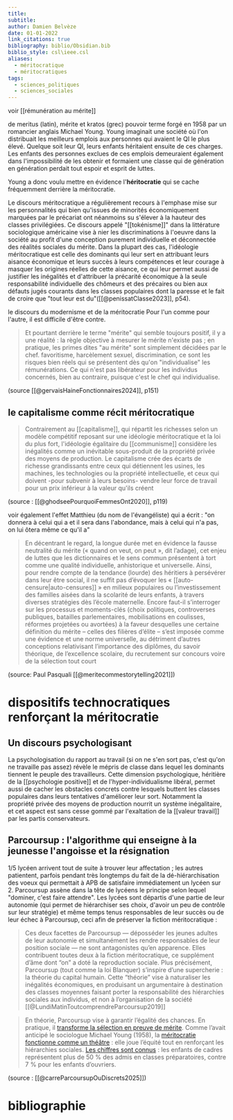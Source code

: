 ```yaml
---
title: 
subtitle: 
author: Damien Belvèze
date: 01-01-2022
link_citations: true
bibliography: biblio/Obsidian.bib
biblio_style: csl\ieee.csl
aliases:
  - méritocratique
  - méritocratiques
tags:
  - sciences_politiques
  - sciences_sociales
---
```


voir [[rémunération au mérite]]

de meritus (latin), mérite et kratos (grec) pouvoir
terme forgé en 1958 par un romancier anglais Michael Young. Young imaginait une société où l'on distribuait les meilleurs emplois aux personnes qui avaient le QI le plus élevé. Quelque soit leur QI, leurs enfants héritaient ensuite de ces charges. 
Les enfants des personnes exclues de ces emplois demeuraient également dans l'impossibilité de les obtenir et formaient une classe qui de génération en génération perdait tout espoir et esprit de luttes. 

Young a donc voulu mettre en évidence l'**héritocratie** qui se cache fréquemment derrière la méritocratie. 

Le discours méritocratique a régulièrement recours à l'emphase mise sur les personnalités qui bien qu'issues de minorités économiquement marquées par le précariat ont néanmoins su s'élever à la hauteur des classes privilégiées. Ce discours appelé "[[tokénisme]]" dans la littérature sociologique américaine vise à nier les discriminations à l'oeuvre dans la société au profit d'une conception purement individuelle et déconnectée des réalités sociales du mérite. 
Dans la plupart des cas, l'idéologie méritocratique est celle des dominants qui leur sert en attribuant leurs aisance économique et leurs succès à leurs compétences et leur courage à masquer les origines réelles de cette aisance, ce qui leur permet aussi de justifier les inégalités et d'attribuer la précarité économique à la seule responsabilité individuelle des chômeurs et des précaires ou bien aux défauts jugés courants dans les classes populaires dont la paresse et le fait de croire que "tout leur est du"([[@penissatClasse2023]], p54).

le discours du modernisme et de la méritocratie
Pour l'un comme pour l'autre, il est difficile d'être contre. 

> Et pourtant derrière le terme "mérite" qui semble toujours positif, il y a une réalité : la règle objective à mesurer le mérite n'existe pas ; en pratique, les primes dites "au mérite" sont simplement décidées par le chef. favoritisme, harcèlement sexuel, discrimination, ce sont les risques bien réels qui se présentent dès qu'on "individualise" les rémunérations. Ce qui n'est pas libérateur pour les individus concernés, bien au contraire, puisque c'est le chef qui individualise.

(source [[@gervaisHaineFonctionnaires2024]], p151)
## le capitalisme comme récit méritocratique

>Contrairement au [[capitalisme]], qui répartit les richesses selon un modèle compétitif reposant sur une idéologie méritocratique et la loi du plus fort, l'idéologie égalitaire du [[communisme]] considère les inégalités comme un inévitable sous-produit de la propriété privée des moyens de production. Le capitalisme crée des écarts de richesse grandissants entre ceux qui détiennent les usines, les machines, les technologies ou la propriété intellectuelle, et ceux qui doivent -pour subvenir à leurs besoins- vendre leur force de travail pour un prix inférieur à la valeur qu'ils créent

(source : [[@ghodseePourquoiFemmesOnt2020]], p119)

voir également l'effet Matthieu (du nom de l'évangéliste) qui a écrit : "on donnera à celui qui a et il sera dans l'abondance, mais à celui qui n'a pas, on lui ôtera même ce qu'il a"

> En décentrant le regard, la longue durée met en évidence la fausse neutralité du mérite (« quand on veut, on peut », dit l’adage), cet enjeu de luttes que les dictionnaires et le sens commun présentent à tort comme une qualité individuelle, anhistorique et universelle.
 Ainsi, pour rendre compte de la tendance (lourde) des héritiers à persévérer dans leur être social, il ne suffit pas d’évoquer les « [[auto-censure|auto-censures]] » en milieux populaires ou l’investissement des familles aisées dans la scolarité de leurs enfants, à travers diverses stratégies dès l’école maternelle.
 Encore faut-il s’interroger sur les processus et moments-clés (choix politiques, controverses publiques, batailles parlementaires, mobilisations en coulisses, réformes projetées ou avortées) à la faveur desquelles une certaine définition du mérite – celles des filières d’élite – s’est imposée comme une évidence et une norme universelle, au détriment d’autres conceptions relativisant l’importance des diplômes, du savoir théorique, de l’excellence scolaire, du recrutement sur concours voire de la sélection tout court

(source: Paul Pasquali [[@meritecommestorytelling2021]])


# dispositifs technocratiques renforçant la méritocratie

## Un discours psychologisant

La psychologisation du rapport au travail (si on ne s'en sort pas, c'est qu'on ne travaille pas assez) révèle le mépris de classe dans lequel les dominants tiennent le peuple des travailleurs. Cette dimension psychologique, héritière de la [[psychologie positive]] et de l'hyper-individualisme libéral, permet aussi de cacher les obstacles concrets contre lesquels buttent les classes populaires dans leurs tentatives d'améliorer leur sort. Notamment la propriété privée des moyens de production nourrit un système inégalitaire, et cet aspect est sans cesse gommé par l'exaltation de la [[valeur travail]] par les partis conservateurs.

## Parcoursup : l'algorithme qui enseigne à la jeunesse l'angoisse et la résignation

1/5 lycéen arrivent tout de suite à trouver leur affectation ; les autres patientent, parfois pendant très longtemps du fait de la dé-hiérarchisation des voeux qui permettait à APB de satisfaire immédiatement un lycéen sur 2. 
Parcoursup assène dans la tête de lycéens le principe selon lequel "dominer, c'est faire attendre". Les lycées sont départis d'une partie de leur autonomie (qui permet de hiérarchiser ses choix, d'avoir un peu de contrôle sur leur stratégie) et même temps tenus responsables de leur succès ou de leur échec à Parcoursup, ceci afin de préserver la fiction méritocratique : 

> Ces deux facettes de Parcoursup — déposséder les jeunes adultes de leur autonomie et simultanément les rendre responsables de leur position sociale — ne sont antagonistes qu’en apparence. Elles contribuent toutes deux à la fiction méritocratique, ce supplément d’âme dont “on” a doté la reproduction sociale. Plus précisément, Parcoursup (tout comme la loi Blanquer) s’inspire d’une supercherie : la théorie du capital humain. Cette “théorie” vise à naturaliser les inégalités économiques, en produisant un argumentaire à destination des classes moyennes faisant porter la responsabilité des hiérarchies sociales aux individus, et non à l’organisation de la société
[[@LundiMatinToutcomprendreParcoursup2019]]

> En théorie, Parcoursup vise à garantir l’égalité des chances. En pratique, il [transforme la sélection en preuve de mérite](https://theconversation.com/parcoursup-le-mirage-dune-egalite-face-a-lorientation-245172). Comme l’avait anticipé le sociologue Michael Young (1958), la [méritocratie fonctionne comme un théâtre](https://www.jstor.org/stable/41427674) : elle joue l’équité tout en renforçant les hiérarchies sociales. [Les chiffres sont connus](https://www.strategie-plan.gouv.fr/publications/poids-heritages-parcours-scolaires) : les enfants de cadres représentent plus de 50 % des admis en classes préparatoires, contre 7 % pour les enfants d’ouvriers.

(source : [[@carreParcoursupOuDiscrets2025]])




# bibliographie

